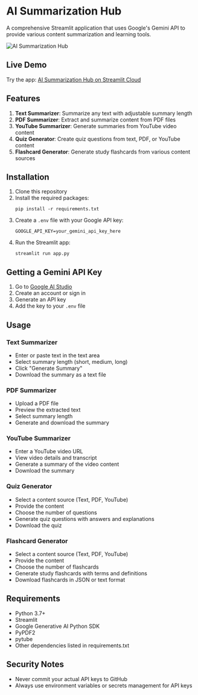 # AI Summarization Hub

A comprehensive Streamlit application that uses Google's Gemini API to provide various content summarization and learning tools.

![AI Summarization Hub](https://img.icons8.com/fluency/96/000000/artificial-intelligence.png)

## Live Demo

Try the app: [AI Summarization Hub on Streamlit Cloud](https://ai-summarization-app-egqvssz2bmyywobt6aqq79.streamlit.app)

## Features

1. **Text Summarizer**: Summarize any text with adjustable summary length
2. **PDF Summarizer**: Extract and summarize content from PDF files
3. **YouTube Summarizer**: Generate summaries from YouTube video content
4. **Quiz Generator**: Create quiz questions from text, PDF, or YouTube content
5. **Flashcard Generator**: Generate study flashcards from various content sources

## Installation

1. Clone this repository
2. Install the required packages:
   ```
   pip install -r requirements.txt
   ```
3. Create a `.env` file with your Google API key:
   ```
   GOOGLE_API_KEY=your_gemini_api_key_here
   ```
4. Run the Streamlit app:
   ```
   streamlit run app.py
   ```

## Getting a Gemini API Key

1. Go to [Google AI Studio](https://makersuite.google.com/app/apikey)
2. Create an account or sign in
3. Generate an API key
4. Add the key to your `.env` file

## Usage

### Text Summarizer
- Enter or paste text in the text area
- Select summary length (short, medium, long)
- Click "Generate Summary"
- Download the summary as a text file

### PDF Summarizer
- Upload a PDF file
- Preview the extracted text
- Select summary length
- Generate and download the summary

### YouTube Summarizer
- Enter a YouTube video URL
- View video details and transcript
- Generate a summary of the video content
- Download the summary

### Quiz Generator
- Select a content source (Text, PDF, YouTube)
- Provide the content
- Choose the number of questions
- Generate quiz questions with answers and explanations
- Download the quiz

### Flashcard Generator
- Select a content source (Text, PDF, YouTube)
- Provide the content
- Choose the number of flashcards
- Generate study flashcards with terms and definitions
- Download flashcards in JSON or text format

## Requirements

- Python 3.7+
- Streamlit
- Google Generative AI Python SDK
- PyPDF2
- pytube
- Other dependencies listed in requirements.txt

## Security Notes

- Never commit your actual API keys to GitHub
- Always use environment variables or secrets management for API keys
